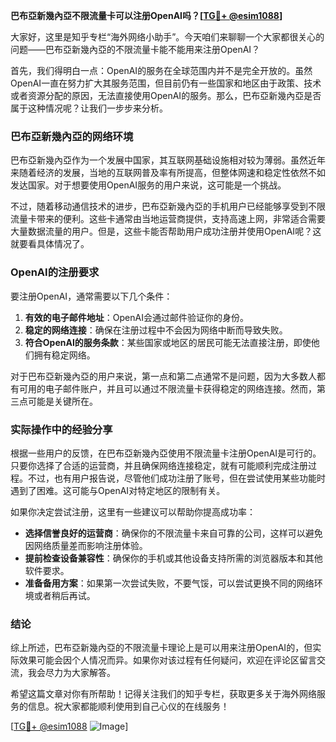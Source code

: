**巴布亞新幾內亞不限流量卡可以注册OpenAI吗？[[TG💪+ @esim1088](https://t.me/s/esim1088)]**

大家好，这里是知乎专栏“海外网络小助手”。今天咱们来聊聊一个大家都很关心的问题——巴布亞新幾內亞的不限流量卡能不能用来注册OpenAI？

首先，我们得明白一点：OpenAI的服务在全球范围内并不是完全开放的。虽然OpenAI一直在努力扩大其服务范围，但目前仍有一些国家和地区由于政策、技术或者资源分配的原因，无法直接使用OpenAI的服务。那么，巴布亞新幾內亞是否属于这种情况呢？让我们一步步来分析。

### 巴布亞新幾內亞的网络环境

巴布亞新幾內亞作为一个发展中国家，其互联网基础设施相对较为薄弱。虽然近年来随着经济的发展，当地的互联网普及率有所提高，但整体网速和稳定性依然不如发达国家。对于想要使用OpenAI服务的用户来说，这可能是一个挑战。

不过，随着移动通信技术的进步，巴布亞新幾內亞的手机用户已经能够享受到不限流量卡带来的便利。这些卡通常由当地运营商提供，支持高速上网，非常适合需要大量数据流量的用户。但是，这些卡能否帮助用户成功注册并使用OpenAI呢？这就要看具体情况了。

### OpenAI的注册要求

要注册OpenAI，通常需要以下几个条件：

1. **有效的电子邮件地址**：OpenAI会通过邮件验证你的身份。
2. **稳定的网络连接**：确保在注册过程中不会因为网络中断而导致失败。
3. **符合OpenAI的服务条款**：某些国家或地区的居民可能无法直接注册，即使他们拥有稳定网络。

对于巴布亞新幾內亞的用户来说，第一点和第二点通常不是问题，因为大多数人都有可用的电子邮件账户，并且可以通过不限流量卡获得稳定的网络连接。然而，第三点可能是关键所在。

### 实际操作中的经验分享

根据一些用户的反馈，在巴布亞新幾內亞使用不限流量卡注册OpenAI是可行的。只要你选择了合适的运营商，并且确保网络连接稳定，就有可能顺利完成注册过程。不过，也有用户报告说，尽管他们成功注册了账号，但在尝试使用某些功能时遇到了困难。这可能与OpenAI对特定地区的限制有关。

如果你决定尝试注册，这里有一些建议可以帮助你提高成功率：

- **选择信誉良好的运营商**：确保你的不限流量卡来自可靠的公司，这样可以避免因网络质量差而影响注册体验。
- **提前检查设备兼容性**：确保你的手机或其他设备支持所需的浏览器版本和其他软件要求。
- **准备备用方案**：如果第一次尝试失败，不要气馁，可以尝试更换不同的网络环境或者稍后再试。

### 结论

综上所述，巴布亞新幾內亞的不限流量卡理论上是可以用来注册OpenAI的，但实际效果可能会因个人情况而异。如果你对该过程有任何疑问，欢迎在评论区留言交流，我会尽力为大家解答。

希望这篇文章对你有所帮助！记得关注我们的知乎专栏，获取更多关于海外网络服务的信息。祝大家都能顺利使用到自己心仪的在线服务！

[[TG💪+ @esim1088](https://t.me/s/esim1088) ![Image](https://i.postimg.cc/4NQfJmqS/Snipaste-2025-05-13-00-14-12.png)]